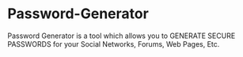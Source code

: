 # Password-Generator
Password Generator is a tool which allows you to GENERATE SECURE PASSWORDS for your Social Networks, Forums, Web Pages, Etc.
